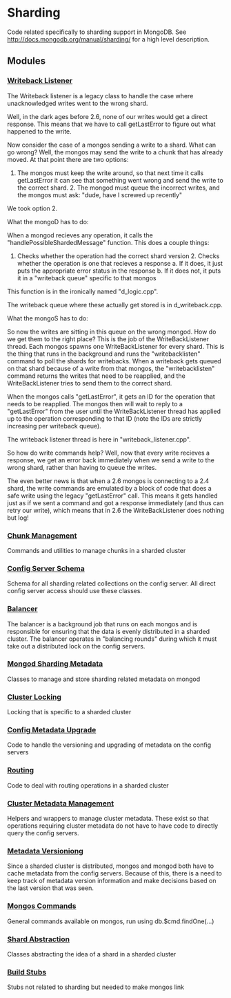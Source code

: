 # Sharding

Code related specifically to sharding support in MongoDB.  See http://docs.mongodb.org/manual/sharding/ for a high level description.

## Modules

### [Writeback Listener](writeback\_listener)
The Writeback listener is a legacy class to handle the case where unacknowledged writes went to the wrong shard.

Well, in the dark ages before 2.6, none of our writes would get a direct response.  This means that we have to call getLastError to figure out what happened to the write.

Now consider the case of a mongos sending a write to a shard.  What can go wrong?  Well, the mongos may send the write to a chunk that has already moved.  At that point there are two options:

1.  The mongos must keep the write around, so that next time it calls getLastError it can see that something went wrong and send the write to the correct shard. 2.  The mongod must queue the incorrect writes, and the mongos must ask: "dude, have I screwed up recently"

We took option 2.





What the mongoD has to do:

When a mongod recieves any operation, it calls the "handlePossibleShardedMessage" function. This does a couple things:

1.  Checks whether the operation had the correct shard version 2.  Checks whether the operation is one that recieves a response a. If it does, it just puts the appropriate error status in the response b. If it does not, it puts it in a "writeback queue" specific to that mongos

This function is in the ironically named "d\_logic.cpp".

The writeback queue where these actually get stored is in d\_writeback.cpp.





What the mongoS has to do:

So now the writes are sitting in this queue on the wrong mongod.  How do we get them to the right place?  This is the job of the WriteBackListener thread.  Each mongos spawns one WriteBackListener for every shard.  This is the thing that runs in the background and runs the "writebacklisten" command to poll the shards for writebacks.  When a writeback gets queued on that shard because of a write from that mongos, the "writebacklisten" command returns the writes that need to be reapplied, and the WriteBackListener tries to send them to the correct shard.

When the mongos calls "getLastError", it gets an ID for the operation that needs to be reapplied.  The mongos then will wait to reply to a "getLastError" from the user until the WriteBackListener thread has applied up to the operation corresponding to that ID (note the IDs are strictly increasing per writeback queue).

The writeback listener thread is here in "writeback\_listener.cpp".

So how do write commands help?  Well, now that every write recieves a response, we get an error back immediately when we send a write to the wrong shard, rather than having to queue the writes.

The even better news is that when a 2.6 mongos is connecting to a 2.4 shard, the write commands are emulated by a block of code that does a safe write using the legacy "getLastError" call.  This means it gets handled just as if we sent a command and got a response immediately (and thus can retry our write), which means that in 2.6 the WriteBackListener does nothing but log!

### [Chunk Management](chunk\_management)
Commands and utilities to manage chunks in a sharded cluster

### [Config Server Schema](config\_server\_schema)
Schema for all sharding related collections on the config server.  All direct config server access should use these classes.

### [Balancer](balancer)
The balancer is a background job that runs on each mongos and is responsible for ensuring that the data is evenly distributed in a sharded cluster.  The balancer operates in "balancing rounds" during which it must take out a distributed lock on the config servers.

### [Mongod Sharding Metadata](mongod\_sharding\_metadata)
Classes to manage and store sharding related metadata on mongod

### [Cluster Locking](cluster\_locking)
Locking that is specific to a sharded cluster

### [Config Metadata Upgrade](config\_metadata\_upgrade)
Code to handle the versioning and upgrading of metadata on the config servers

### [Routing](routing)
Code to deal with routing operations in a sharded cluster

### [Cluster Metadata Management](cluster\_metadata\_management)
Helpers and wrappers to manage cluster metadata.  These exist so that operations requiring cluster metadata do not have to have code to directly query the config servers.

### [Metadata Versioniong](metadata\_versioning)
Since a sharded cluster is distributed, mongos and mongod both have to cache metadata from the config servers.  Because of this, there is a need to keep track of metadata version information and make decisions based on the last version that was seen.

### [Mongos Commands](mongos\_commands)
General commands available on mongos, run using db.$cmd.findOne(...)

### [Shard Abstraction](shard\_abstraction)
Classes abstracting the idea of a shard in a sharded cluster

### [Build Stubs](build\_stubs)
Stubs not related to sharding but needed to make mongos link

